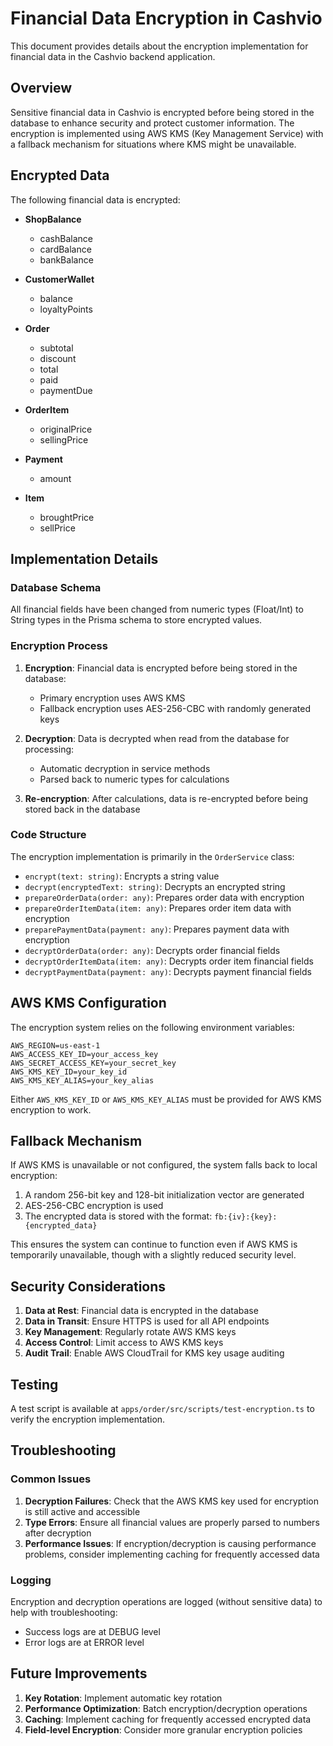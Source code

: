 # Financial Data Encryption in Cashvio

This document provides details about the encryption implementation for financial data in the Cashvio backend application.

## Overview

Sensitive financial data in Cashvio is encrypted before being stored in the database to enhance security and protect customer information. The encryption is implemented using AWS KMS (Key Management Service) with a fallback mechanism for situations where KMS might be unavailable.

## Encrypted Data

The following financial data is encrypted:

- **ShopBalance**

  - cashBalance
  - cardBalance
  - bankBalance

- **CustomerWallet**

  - balance
  - loyaltyPoints

- **Order**

  - subtotal
  - discount
  - total
  - paid
  - paymentDue

- **OrderItem**

  - originalPrice
  - sellingPrice

- **Payment**

  - amount

- **Item**
  - broughtPrice
  - sellPrice

## Implementation Details

### Database Schema

All financial fields have been changed from numeric types (Float/Int) to String types in the Prisma schema to store encrypted values.

### Encryption Process

1. **Encryption**: Financial data is encrypted before being stored in the database:

   - Primary encryption uses AWS KMS
   - Fallback encryption uses AES-256-CBC with randomly generated keys

2. **Decryption**: Data is decrypted when read from the database for processing:

   - Automatic decryption in service methods
   - Parsed back to numeric types for calculations

3. **Re-encryption**: After calculations, data is re-encrypted before being stored back in the database

### Code Structure

The encryption implementation is primarily in the `OrderService` class:

- `encrypt(text: string)`: Encrypts a string value
- `decrypt(encryptedText: string)`: Decrypts an encrypted string
- `prepareOrderData(order: any)`: Prepares order data with encryption
- `prepareOrderItemData(item: any)`: Prepares order item data with encryption
- `preparePaymentData(payment: any)`: Prepares payment data with encryption
- `decryptOrderData(order: any)`: Decrypts order financial fields
- `decryptOrderItemData(item: any)`: Decrypts order item financial fields
- `decryptPaymentData(payment: any)`: Decrypts payment financial fields

## AWS KMS Configuration

The encryption system relies on the following environment variables:

```
AWS_REGION=us-east-1
AWS_ACCESS_KEY_ID=your_access_key
AWS_SECRET_ACCESS_KEY=your_secret_key
AWS_KMS_KEY_ID=your_key_id
AWS_KMS_KEY_ALIAS=your_key_alias
```

Either `AWS_KMS_KEY_ID` or `AWS_KMS_KEY_ALIAS` must be provided for AWS KMS encryption to work.

## Fallback Mechanism

If AWS KMS is unavailable or not configured, the system falls back to local encryption:

1. A random 256-bit key and 128-bit initialization vector are generated
2. AES-256-CBC encryption is used
3. The encrypted data is stored with the format: `fb:{iv}:{key}:{encrypted_data}`

This ensures the system can continue to function even if AWS KMS is temporarily unavailable, though with a slightly reduced security level.

## Security Considerations

1. **Data at Rest**: Financial data is encrypted in the database
2. **Data in Transit**: Ensure HTTPS is used for all API endpoints
3. **Key Management**: Regularly rotate AWS KMS keys
4. **Access Control**: Limit access to AWS KMS keys
5. **Audit Trail**: Enable AWS CloudTrail for KMS key usage auditing

## Testing

A test script is available at `apps/order/src/scripts/test-encryption.ts` to verify the encryption implementation.

## Troubleshooting

### Common Issues

1. **Decryption Failures**: Check that the AWS KMS key used for encryption is still active and accessible
2. **Type Errors**: Ensure all financial values are properly parsed to numbers after decryption
3. **Performance Issues**: If encryption/decryption is causing performance problems, consider implementing caching for frequently accessed data

### Logging

Encryption and decryption operations are logged (without sensitive data) to help with troubleshooting:

- Success logs are at DEBUG level
- Error logs are at ERROR level

## Future Improvements

1. **Key Rotation**: Implement automatic key rotation
2. **Performance Optimization**: Batch encryption/decryption operations
3. **Caching**: Implement caching for frequently accessed encrypted data
4. **Field-level Encryption**: Consider more granular encryption policies
